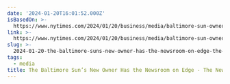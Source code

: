 ```yaml
---
date: '2024-01-20T16:01:52.000Z'
isBasedOn: >-
  https://www.nytimes.com/2024/01/20/business/media/baltimore-sun-owner-david-smith.html
link: >-
  https://www.nytimes.com/2024/01/20/business/media/baltimore-sun-owner-david-smith.html
slug: >-
  2024-01-20-the-baltimore-suns-new-owner-has-the-newsroom-on-edge-the-new-york-times
tags:
  - media
title: The Baltimore Sun’s New Owner Has the Newsroom on Edge - The New York Times
---
```


